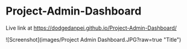 # Project-Admin-Dashboard

Live link at https://dodgedanpei.github.io/Project-Admin-Dashboard/


![Screenshot](images/Project Admin Dashboard.JPG?raw=true "Title")
